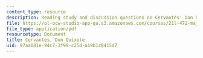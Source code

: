 ```yaml
---
content_type: resource
description: Reading study and discussion questions on Cervantes' Don Quixote.
file: https://ol-ocw-studio-app-qa.s3.amazonaws.com/courses/21l-472-major-european-novels-fall-2008/97aa081e94c73f99c25da19b1c8415d7_cervantes.pdf
file_type: application/pdf
resourcetype: Document
title: Cervantes, Don Quixote
uid: 97aa081e-94c7-3f99-c25d-a19b1c8415d7
---
```

